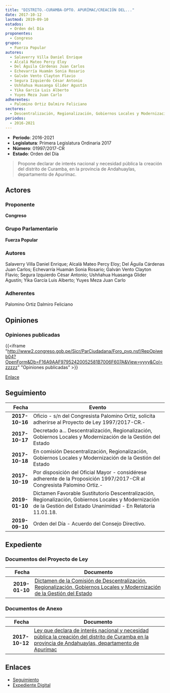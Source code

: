 ```yaml
---
title: "DISTRITO.-CURAMBA-DPTO. APURÍMAC/CREACIÓN DEL..."
date: 2017-10-12
lastmod: 2019-09-10
estados: 
  - Orden del Día
proponentes: 
  - Congreso
grupos: 
  - Fuerza Popular
autores: 
  - Salaverry Villa Daniel Enrique
  - Alcalá Mateo Percy Eloy
  - Del Águila Cárdenas Juan Carlos
  - Echevarría Huamán Sonia Rosario
  - Galván Vento Clayton Flavio
  - Segura Izquierdo César Antonio
  - Ushñahua Huasanga Glider Agustín
  - Yika García Luis Alberto
  - Yuyes Meza Juan Carlo
adherentes: 
  - Palomino Ortiz Dalmiro Feliciano
sectores: 
  - Descentralización, Regionalización, Gobiernos Locales y Modernización de la Gestión del Estado
periodos: 
  - 2016-2021
---
```


- **Periodo**: 2016-2021
- **Legislatura**: Primera Legislatura Ordinaria 2017
- **Número**: 01997/2017-CR
- **Estado**: Orden del Día

> Propone declarar de interés nacional y necesidad pública la creación del distrito de Curamba, en la provincia de Andahuaylas, departamento de Apurímac.


## Actores

### Proponente

**Congreso**

### Grupo Parlamentario

**Fuerza Popular**

### Autores

Salaverry Villa Daniel Enrique; Alcalá Mateo Percy Eloy; Del Águila Cárdenas Juan Carlos; Echevarría Huamán Sonia Rosario; Galván Vento Clayton Flavio; Segura Izquierdo César Antonio; Ushñahua Huasanga Glider Agustín; Yika García Luis Alberto; Yuyes Meza Juan Carlo

### Adherentes

Palomino Ortiz Dalmiro Feliciano


## Opiniones

### Opiniones publicadas

{{<iframe "http://www2.congreso.gob.pe/Sicr/ParCiudadana/Foro_pvp.nsf/RepOpiweb04?OpenForm&Db=F16A9AAF97952420052581B7006F607A&View=yyyy&Col=zzzzz" "Opiniones publicadas" >}}

[Enlace](http://www2.congreso.gob.pe/Sicr/ParCiudadana/Foro_pvp.nsf/RepOpiweb04?OpenForm&Db=F16A9AAF97952420052581B7006F607A&View=yyyy&Col=zzzzz)

## Seguimiento

| Fecha | Evento |
|------:|--------|
| **2017-10-16** | Oficio - s/n del Congresista Palomino Ortiz, solicita adherirse al Proyecto de Ley 1997/2017-CR.-|
| **2017-10-17** | Decretado a... Descentralización, Regionalización, Gobiernos Locales y Modernización de la Gestión del Estado|
| **2017-10-18** | En comisión Descentralización, Regionalización, Gobiernos Locales y Modernización de la Gestión del Estado|
| **2017-10-19** | Por disposición del Oficial Mayor - considérese adherente de la Proposición 1997/2017-CR al Congresista Palomino Ortiz.-|
| **2019-01-10** | Dictamen Favorable Sustitutorio Descentralización, Regionalización, Gobiernos Locales y Modernización de la Gestión del Estado Unanimidad - En Relatoría 11.01.18.|
| **2019-09-10** | Orden del Día - Acuerdo del Consejo Directivo.|


## Expediente


### Documentos del Proyecto de Ley

| Fecha | Documento |
|------:|--------|
| **2019-01-10** | [Dictamen de la Comisión de Descentralización, Regionalización, Gobiernos Locales y Modernización de la Gestión del Estado](http://www.leyes.congreso.gob.pe/Documentos/2016_2021/Dictamenes/Proyectos_de_Ley/01997DC08MAY20190110.pdf) |

### Documentos de Anexo

| Fecha | Documento |
|------:|--------|
| **2017-10-12** | [Ley que declara de interés nacional y necesidad pública la creación del distrito de Curamba en la provincia de Andahuaylas, departamento de Apurímac](http://www.leyes.congreso.gob.pe/Documentos/2016_2021/Proyectos_de_Ley_y_de_Resoluciones_Legislativas/PL0199720171012-.pdf) |

## Enlaces 

- [Seguimiento](http://www2.congreso.gob.pe/Sicr/TraDocEstProc/CLProLey2016.nsf/f7fff46988ca05b1052578e100829cc7/622830f1cb3a5565052581b700816789?OpenDocument)
- [Expediente Digital](http://www2.congreso.gob.pe/Sicr/TraDocEstProc/CLProLey2016.nsf/f7fff46988ca05b1052578e100829cc7/622830f1cb3a5565052581b700816789?OpenDocument&Click=05257FB7005EB655.eb71d0cf91d8294e05256cdf006b5706/$Body/0.1C6C)
